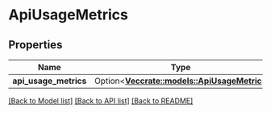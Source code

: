 # ApiUsageMetrics

## Properties

Name | Type | Description | Notes
------------ | ------------- | ------------- | -------------
**api_usage_metrics** | Option<[**Vec<crate::models::ApiUsageMetric>**](apiUsageMetric.md)> |  | [optional]

[[Back to Model list]](../README.md#documentation-for-models) [[Back to API list]](../README.md#documentation-for-api-endpoints) [[Back to README]](../README.md)


